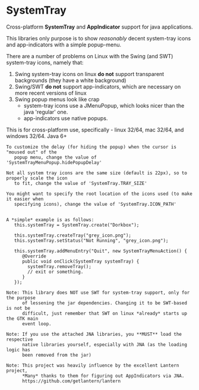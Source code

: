 SystemTray
==========

Cross-platform **SystemTray** and **AppIndicator** support for java applications.

This libraries only purpose is to show *reasonably* decent system-tray icons and app-indicators with a simple popup-menu.

There are a number of problems on Linux with the Swing (and SWT) system-tray icons, namely that:

1. Swing system-tray icons on linux **do not** support transparent backgrounds (they have a white background)
2. Swing/SWT **do not** support app-indicators, which are necessary on more recent versions of linux
3. Swing popup menus look like crap  
    - system-tray icons use a JMenuPopup, which looks nicer than the java 'regular' one.
    - app-indicators use native popups.


This is for cross-platform use, specifically - linux 32/64, mac 32/64, and windows 32/64. Java 6+


```
To customize the delay (for hiding the popup) when the cursor is "moused out" of the 
   popup menu, change the value of 'SystemTrayMenuPopup.hidePopupDelay'

Not all system tray icons are the same size (default is 22px), so to properly scale the icon 
   to fit, change the value of 'SystemTray.TRAY_SIZE'
   
You might want to specify the root location of the icons used (to make it easier when
   specifying icons), change the value of 'SystemTray.ICON_PATH'
   
   
A *simple* example is as follows:
   this.systemTray = SystemTray.create("Dorkbox");

   this.systemTray.createTray("grey_icon.png");
   this.systemTray.setStatus("Not Running", "grey_icon.png");
   
   this.systemTray.addMenuEntry("Quit", new SystemTrayMenuAction() {
      @Override
      public void onClick(SystemTray systemTray) {
        systemTray.removeTray();
        // exit or something.
      }
   });
```
```
Note: This library does NOT use SWT for system-tray support, only for the purpose
      of lessening the jar dependencies. Changing it to be SWT-based is not be 
      difficult, just remember that SWT on linux *already* starts up the GTK main 
      event loop.
```
```
Note: If you use the attached JNA libraries, you **MUST** load the respective
      native libraries yourself, especially with JNA (as the loading logic has
      been removed from the jar)
```
```
Note: This project was heavily influence by the excellent Lantern project,
      *Many* thanks to them for figuring out AppIndicators via JNA.
      https://github.com/getlantern/lantern
```

